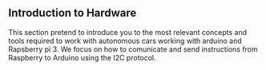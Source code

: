 ## Introduction to Hardware

This section pretend to introduce you to the most relevant concepts and tools required to work with autonomous cars working with arduino and Rapsberry pi 3. We focus on how to comunicate and send instructions from Raspberry to Arduino using the I2C protocol.
